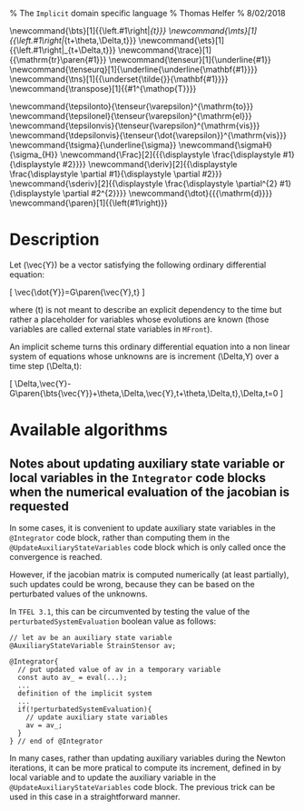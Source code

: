 % The `Implicit` domain specific language
% Thomas Helfer
% 8/02/2018

\newcommand{\bts}[1]{{\left.#1\right|_{t}}}
\newcommand{\mts}[1]{{\left.#1\right|_{t+\theta\,\Delta\,t}}}
\newcommand{\ets}[1]{{\left.#1\right|_{t+\Delta\,t}}}
\newcommand{\trace}[1]{{\mathrm{tr}\paren{#1}}}
\newcommand{\tenseur}[1]{\underline{#1}}
\newcommand{\tenseurq}[1]{\underline{\underline{\mathbf{#1}}}}
\newcommand{\tns}[1]{{\underset{\tilde{}}{\mathbf{#1}}}}
\newcommand{\transpose}[1]{{#1^{\mathop{T}}}}

\newcommand{\tepsilonto}{\tenseur{\varepsilon}^{\mathrm{to}}}
\newcommand{\tepsilonel}{\tenseur{\varepsilon}^{\mathrm{el}}}
\newcommand{\tepsilonvis}{\tenseur{\varepsilon}^{\mathrm{vis}}}
\newcommand{\tdepsilonvis}{\tenseur{\dot{\varepsilon}}^{\mathrm{vis}}}
\newcommand{\tsigma}{\underline{\sigma}}
\newcommand{\sigmaH}{\sigma_{H}}
\newcommand{\Frac}[2]{{{\displaystyle \frac{\displaystyle #1}{\displaystyle #2}}}}
\newcommand{\deriv}[2]{{\displaystyle \frac{\displaystyle \partial #1}{\displaystyle \partial #2}}}
\newcommand{\sderiv}[2]{{\displaystyle \frac{\displaystyle \partial^{2} #1}{\displaystyle \partial #2^{2}}}}
\newcommand{\dtot}{{{\mathrm{d}}}}
\newcommand{\paren}[1]{{\left(#1\right)}}


# Description

Let \(\vec{Y}\) be a vector satisfying the following ordinary
differential equation:

\[
\vec{\dot{Y}}=G\paren{\vec{Y},t}
\]

where \(t\) is not meant to describe an explicit dependency to the time
but rather a placeholder for variables whose evolutions are known
(those variables are called external state variables in `MFront`).

An implicit scheme turns this ordinary differential equation into a non
linear system of equations whose unknowns are is increment
\(\Delta\,Y\) over a time step \(\Delta\,t\):

\[
\Delta\,\vec{Y}-G\paren{\bts{\vec{Y}}+\theta\,\Delta\,\vec{Y},t+\theta\,\Delta\,t}\,\Delta\,t=0
\]

# Available algorithms

## Notes about updating auxiliary state variable or local variables in the `Integrator` code blocks when the numerical evaluation of the jacobian is requested

In some cases, it is convenient to update auxiliary state variables
in the `@Integrator` code block, rather than computing them in
the `@UpdateAuxiliaryStateVariables` code block which is only called
once the convergence is reached.

However, if the jacobian matrix is computed numerically (at least
partially), such updates could be wrong, because they can be based
on the perturbated values of the unknowns. 

In `TFEL 3.1`, this can be circumvented by testing the value of the
`perturbatedSystemEvaluation` boolean value as follows:

~~~~{.cpp}
// let av be an auxiliary state variable
@AuxiliaryStateVariable StrainStensor av;

@Integrator{
  // put updated value of av in a temporary variable
  const auto av_ = eval(...);  
  ...
  definition of the implicit system
  ...
  if(!perturbatedSystemEvaluation){
    // update auxiliary state variables
    av = av_;
  }
} // end of @Integrator
~~~~

In many cases, rather than updating auxiliary variables during the
Newton iterations, it can be more pratical to compute its increment,
defined in by local variable and to update the auxiliary variable in
the `@UpdateAuxiliaryStateVariables` code block. The previous trick can
be used in this case in a straightforward manner.


